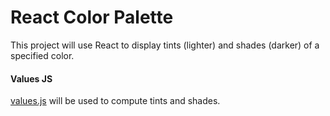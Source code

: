 # React Color Palette

This project will use React to display tints (lighter) and shades (darker) of a specified color.

#### Values JS

[values.js](https://github.com/noeldelgado/values.js) will be used to compute tints and shades.
